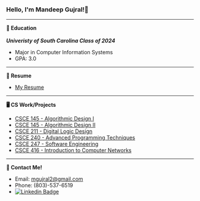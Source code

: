 ### Hello, I'm Mandeep Gujral!👋
---

**🏫 Education**</br></br>
***Univeristy of South Carolina Class of 2024***
- Major in Computer Information Systems
- GPA: 3.0
---

**📝 Resume**
- [My Resume](https://www.canva.com/design/DAFUU6mXoCc/RxF9UElK8FhYSoAMbPMl4g/view?utm_content=DAFUU6mXoCc&utm_campaign=designshare&utm_medium=link&utm_source=publishsharelink)
---

**🖥️ CS Work/Projects**
- [CSCE 145 - Algorithmic Design I]()
- [CSCE 145 - Algorithmic Design II]()
- [CSCE 211 - Digital Logic Design]()
- [CSCE 240 - Advanced Programming Techniques]()
- [CSCE 247 - Software Engineering](https://github.com/mandeepg1/design-patterns)
- [CSCE 416 - Introduction to Computer Networks]()
---

**📲 Contact Me!**
- Email: mgujral2@gmail.com
- Phone: (803)-537-6519
- [![Linkedin Badge](https://img.shields.io/badge/-LinkedIn-blue?style=flat-square&logo=Linkedin&logoColor=white&link=https://www.linkedin.com/in/harshkumarkhatri/)](https://www.linkedin.com/in/mandeep-gujral/)
